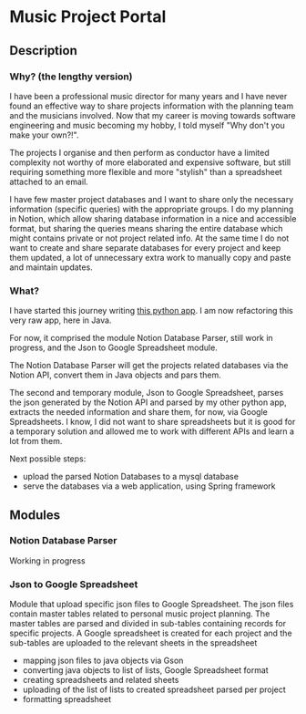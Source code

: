 # Music Project Portal

## Description

### Why? (the lengthy version)
I have been a professional music director for many years and I have never found an effective way
to share projects information with the planning team and the musicians involved. Now that my career is moving towards 
software engineering and music becoming my hobby, I told myself "Why don't you make your own?!". 

The projects I organise and then perform as conductor have a limited complexity not worthy of more elaborated and expensive software, but still requiring 
something more flexible and more "stylish" than a spreadsheet attached to an email.

I have few master project databases and I want to share only the necessary information (specific queries) with the appropriate groups. I do my planning in Notion, which allow sharing
database information in a nice and accessible format, but sharing the queries means sharing the entire database which might contains private or not project related info. 
At the same time I do not want to create and share separate databases for every project and keep them updated, a lot of unnecessary extra work to manually copy and paste and maintain updates.

### What?
I have started this journey writing [this python app](https://github.com/enrico-laboratory/Notion_database_parser). I am now refactoring this very raw app, here in Java. 

For now, it comprised the module Notion Database Parser, still work in progress, and the Json to Google Spreadsheet module.

The Notion Database Parser will get the projects related databases via the Notion API, convert them in Java objects and pars them.

The second and temporary module, Json to Google Spreadsheet, parses the json generated by the Notion API and parsed by my other python app, extracts the needed information and share them, for now, via Google Spreadsheets. 
I know, I did not want to share spreadsheets but it is good for a temporary solution and allowed me to work with different APIs and learn a lot from them.

Next possible steps:
* upload the parsed Notion Databases to a mysql database
* serve the databases via a web application, using Spring framework

## Modules

### Notion Database Parser
Working in progress

### Json to Google Spreadsheet

Module that upload specific json files to Google Spreadsheet.
The json files contain master tables related to personal music project planning.
The master tables are parsed and divided in sub-tables containing records for specific projects.
A Google spreadsheet is created for each project and the sub-tables are uploaded to the relevant sheets in the spreadsheet

* mapping json files to java objects via Gson
* converting java objects to list of lists, Google Spreadsheet format
* creating spreadsheets and related sheets 
* uploading of the list of lists to created spreadsheet parsed per project
* formatting spreadsheet 
